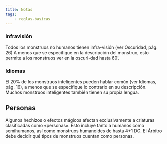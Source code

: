 ```yaml
---
title: Notas
tags:
    - reglas-basicas
---
```


### Infravisión
Todos los monstruos no humanos tienen infra-visión (ver Oscuridad, pág. 26) A menos que se especifique en la descripción del monstruo, esto permite a los monstruos ver en la oscuri-dad hasta 60’.

### Idiomas
El 20% de los monstruos inteligentes pueden hablar común (ver Idiomas, pág. 16), a menos que se especifique lo contrario en su descripción. Muchos monstruos inteligentes también tienen su propia lengua.

## Personas
Algunos hechizos o efectos mágicos afectan exclusivamente a criaturas clasificadas como «personas». Esto incluye tanto a humanos como semihumanos, así como monstruos humanoides de hasta 4+1 DG. El Árbitro debe decidir qué tipos de monstruos cuentan como personas.
